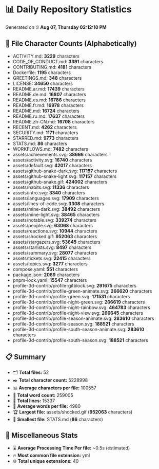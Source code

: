 # 📊 Daily Repository Statistics
Generated on ⏰ **Aug 07, Thursday 02:12:10 PM**

## 📂 File Character Counts (Alphabetically)
- ACTIVITY.md: **3229** characters
- CODE_OF_CONDUCT.md: **3391** characters
- CONTRIBUTING.md: **4181** characters
- Dockerfile: **1195** characters
- GREETINGS.md: **348** characters
- LICENSE: **34650** characters
- README.ar.md: **17439** characters
- README.de.md: **16807** characters
- README.es.md: **16786** characters
- README.fr.md: **16978** characters
- README.md: **16724** characters
- README.ru.md: **17637** characters
- README.zh-CN.md: **16708** characters
- RECENT.md: **4262** characters
- SECURITY.md: **1171** characters
- STARRED.md: **9773** characters
- STATS.md: **86** characters
- WORKFLOWS.md: **7482** characters
- assets/achievements.svg: **38666** characters
- assets/activity.svg: **16740** characters
- assets/default.svg: **42017** characters
- assets/github-snake-dark.svg: **117157** characters
- assets/github-snake-light.svg: **117157** characters
- assets/github-snake.gif: **424002** characters
- assets/habits.svg: **11336** characters
- assets/intro.svg: **3340** characters
- assets/languages.svg: **17909** characters
- assets/lines-of-code.svg: **3308** characters
- assets/mine-dark.svg: **38492** characters
- assets/mine-light.svg: **38465** characters
- assets/notable.svg: **339274** characters
- assets/people.svg: **63068** characters
- assets/reactions.svg: **10944** characters
- assets/shocked.gif: **952063** characters
- assets/stargazers.svg: **53645** characters
- assets/starlists.svg: **8497** characters
- assets/summary.svg: **28077** characters
- assets/tickets.svg: **22415** characters
- assets/topics.svg: **3277** characters
- compose.yaml: **551** characters
- package.json: **2069** characters
- pnpm-lock.yaml: **15547** characters
- profile-3d-contrib/profile-gitblock.svg: **291675** characters
- profile-3d-contrib/profile-green-animate.svg: **266620** characters
- profile-3d-contrib/profile-green.svg: **171531** characters
- profile-3d-contrib/profile-night-green.svg: **266619** characters
- profile-3d-contrib/profile-night-rainbow.svg: **464783** characters
- profile-3d-contrib/profile-night-view.svg: **266645** characters
- profile-3d-contrib/profile-season-animate.svg: **283610** characters
- profile-3d-contrib/profile-season.svg: **188521** characters
- profile-3d-contrib/profile-south-season-animate.svg: **283610** characters
- profile-3d-contrib/profile-south-season.svg: **188521** characters

## 📋 Summary
- 🗂️ **Total files:** 52
- ✒️ **Total character count:** 5228998
- 📊 **Average characters per file:** 100557
- 📝 **Total word count:** 259005
- 🧾 **Total lines:** 15337
- 📐 **Average words per file:** 4980
- 🏆 **Largest file:** assets/shocked.gif (**952063** characters)
- 🥉 **Smallest file:** STATS.md (**86** characters)

## 🌟 Miscellaneous Stats
- ⌛ **Average Processing Time Per file:** ~0.5s (estimated)
- 🔥 **Most common file extension:** yml
- 🌐 **Total unique extensions:** 40
